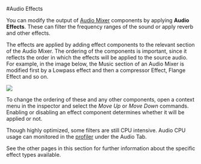 #Audio Effects

You can modify the output of [Audio Mixer](class-AudioMixer) components by applying __Audio Effects__. These can filter the frequency ranges of the sound or apply reverb and other effects.

The effects are applied by adding effect components to the relevant section of the Audio Mixer. The ordering of the components is important, since it reflects the order in which the effects will be applied to the source audio. For example, in the image below, the Music section of an Audio Mixer is modified first by a Lowpass effect and then a compressor Effect, Flange Effect and so on.

![](../uploads/Main/AudioMixer1.png) 

To change the ordering of these and any other components, open a context menu in the inspector and select the _Move Up_ or _Move Down_ commands. Enabling or disabling an effect component determines whether it will be applied or not.

Though highly optimized, some filters are still CPU intensive. Audio CPU usage can monitored in the [profiler](Profiler) under the Audio Tab.

See the other pages in this section for further information about the specific effect types available.